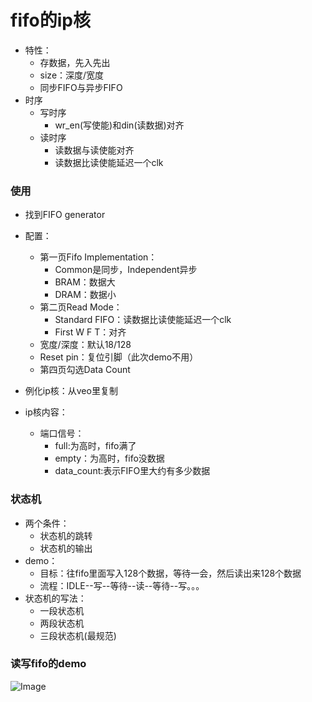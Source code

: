 # fifo的ip核

- 特性：
  - 存数据，先入先出
  - size：深度/宽度
  - 同步FIFO与异步FIFO
- 时序
  - 写时序
    - wr_en(写使能)和din(读数据)对齐
  - 读时序
    - 读数据与读使能对齐
    - 读数据比读使能延迟一个clk



### 使用

- 找到FIFO generator

- 配置：

  - 第一页Fifo Implementation：
    - Common是同步，Independent异步
    - BRAM：数据大
    - DRAM：数据小
  - 第二页Read Mode：
    - Standard FIFO：读数据比读使能延迟一个clk
    - First W F T：对齐
  - 宽度/深度：默认18/128
  - Reset pin：复位引脚（此次demo不用）
  - 第四页勾选Data Count

- 例化ip核：从veo里复制

- ip核内容：

  - 端口信号：
    - full:为高时，fifo满了
    - empty：为高时，fifo没数据
    - data_count:表示FIFO里大约有多少数据

  

  

  

  

  

### 状态机

- 两个条件：
  - 状态机的跳转
  - 状态机的输出
- demo：
  - 目标：往fifo里面写入128个数据，等待一会，然后读出来128个数据
  - 流程：IDLE--写--等待--读--等待--写。。。
- 状态机的写法：
  - 一段状态机
  - 两段状态机
  - 三段状态机(最规范)







### 读写fifo的demo

![Image](https://github.com/user-attachments/assets/9030e407-f54f-4e71-9c94-8e13e36da8eb)











